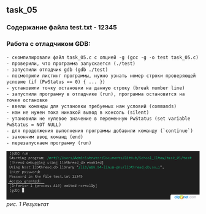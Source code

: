 ## task_05

### Содержание файла test.txt - 12345
### Работа с отладчиком GDB:
    - скомпилировали файл task_05.c с опцией -g (gcc -g -o test task_05.c)
    - проверили, что программа запускается (./test)
    - запустили отладчик gdb (gdb ./test)
    - посмотрили листинг программы, нужно узнать номер строки проверяющей условие (if (PwStatus == 0) { ... })
    - установили точку остановки на данную строку (break number line)
    - запустили программу в отладчике (run), программа остановится на точке остановке
    - ввели команды для установки требуемых нам условий (commands)
    - нам не нужен пока никакой вывод в консоль (silent)
    - утановили не нулевое значение в переменную PwStatus (set variable PwStatus = NOT NULL)
    - для продолжения выполнения программы добавили команду (`continue`)
    - закончим ввод команд (end)
    - перезапускаем программу (run)

![test](./test.png)
*рис. 1 Результат*
